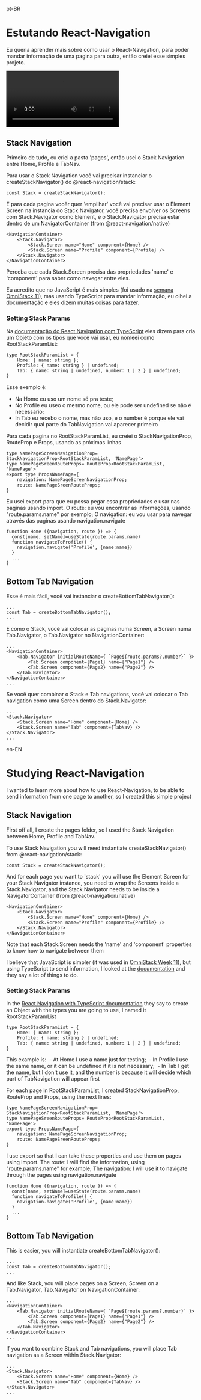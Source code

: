 pt-BR

# Estutando React-Navigation

Eu queria aprender mais sobre como usar o React-Navigation, para poder mandar informação de uma pagina para outra, então creiei esse simples projeto.



![](/gifs/untitled.webm)

## Stack Navigation

Primeiro de tudo, eu criei a pasta 'pages', então usei o Stack Navigation entre Home, Profile e TabNav.

Para usar o Stack Navigation você vai precisar instanciar o createStackNavigator() do @react-navigation/stack:

``` 
const Stack = createStackNavigator();
```

E para cada pagina vocêr quer 'empilhar' você vai precisar usar o Element Screen na instancia do Stack Navigator, você precisa envolver os Screens com Stack.Navigator como Element, e o Stack.Navigator precisa estar dentro de um NavigatorContainer (from @react-navigation/native)

``` 
<NavigationContainer>
    <Stack.Navigator>
        <Stack.Screen name="Home" component={Home} />
        <Stack.Screen name="Profile" component={Profile} />
    </Stack.Navigator>
</NavigationContainer>
```

Perceba que cada Stack.Screen precisa das propriedades 'name' e 'component' para saber como navegar entre eles.

Eu acredito que no JavaScript é mais simples (foi usado na [semana OmniStack 11](https://github.com/Matan18/OmniStack11)), mas usando TypeScript para mandar informação, eu olhei a documentação e eles dizem muitas coisas para fazer.

### Setting Stack Params

Na [documentação do React Navigation com TypeScript](https://reactnavigation.org/docs/typescript/) eles dizem para cria um Objeto com os tipos que você vai usar, eu nomeei como RootStackParamList:

``` 
type RootStackParamList = {
    Home: { name: string };
    Profile: { name: string } | undefined;
    Tab: { name: string | undefined, number: 1 | 2 } | undefined;
}
```

Esse exemplo é:
 - Na Home eu uso um nome só pra teste;
 - No Profile eu useo o mesmo nome, ou ele pode ser undefined se não é necessario;
 - In Tab eu recebo o nome, mas não uso, e o number é porque  ele vai decidir qual parte do TabNavigation vai aparecer primeiro

Para cada pagina no RootStackParamList, eu creiei o StackNavigationProp, RouteProp e Props, usando as próximas linhas

``` 
type NamePageScreenNavigationProp= StackNavigationProp<RootStackParamList, 'NamePage'>
type NamePageSreenRouteProps= RouteProp<RootStackParamList, 'NamePage'>
export type PropsNamePage={
    navigation: NamePageScreenNavigationProp;
    route: NamePageSreenRouteProps;
}
```

Eu usei export para que eu possa pegar essa propriedades e usar nas paginas usando import.
O route: eu vou encontrar as informações, usando "route.params.name" por exemplo;
O navigation: eu vou usar para navegar  através das paginas usando navigation.navigate

``` 
function Home ({navigation, route }) => {
  const[name, setName]=useState(route.params.name)
  function navigateToProfile() {
    navigation.navigate('Profile', {name:name})
  }
  ...
}
```

## Bottom Tab Navigation

Esse é mais fácil, você vai instanciar o createBottomTabNavigator():

``` 
...
const Tab = createBottomTabNavigator();
...
```

E como o Stack, você vai colocar as paginas numa Screen, a Screen numa Tab.Navigator, o Tab.Navigator no NavigationContainer:

``` 
...
<NavigationContainer>
    <Tab.Navigator initialRouteName={ `Page${route.params?.number}` }>
        <Tab.Screen component={Page1} name={"Page1"} />
        <Tab.Screen component={Page2} name={"Page2"} />
    </Tab.Navigator>
</NavigationContainer>
...
```

Se você quer combinar o Stack e Tab navigations, você vai colocar o Tab navigation como uma Screen dentro do Stack.Navigator:


```
...
<Stack.Navigator>
    <Stack.Screen name="Home" component={Home} />
    <Stack.Screen name="Tab" component={TabNav} />
</Stack.Navigator>
...
```


en-EN

# Studying React-Navigation

I wanted to learn more about how to use React-Navigation, to be able to send information from one page to another, so I created this simple project

## Stack Navigation

First off all, I create the pages folder, so I used the Stack Navigation between Home, Profile and TabNav.

To use Stack Navigation you will need instantiate createStackNavigator() from @react-navigation/stack:

``` 
const Stack = createStackNavigator();
```

And for each page you want to 'stack' you will use the Element Screen for your Stack Navigator instance, you need to wrap the Screens inside a Stack.Navigator, and the Stack.Navigator needs to be inside a NavigatorContainer (from @react-navigation/native)

``` 
<NavigationContainer>
    <Stack.Navigator>
        <Stack.Screen name="Home" component={Home} />
        <Stack.Screen name="Profile" component={Profile} />
    </Stack.Navigator>
</NavigationContainer>
```

Note that each Stack.Screen needs the 'name' and 'component' properties to know how to navigate between them

I believe that JavaScript is simpler (it was used in [OmniStack Week 11](https://github.com/Matan18/OmniStack11)), but using TypeScript to send information, I looked at the [documentation](https://reactnavigation.org/docs/typescript/) and they say a lot of things to do.

### Setting Stack Params

In the [React Navigation with TypeScript documentation](https://reactnavigation.org/docs/typescript/) they say to create an Object with the types you are going to use, I named it RootStackParamList

``` 
type RootStackParamList = {
    Home: { name: string };
    Profile: { name: string } | undefined;
    Tab: { name: string | undefined, number: 1 | 2 } | undefined;
}
```

This example is:
 - At Home I use a name just for testing;
 - In Profile I use the same name, or it can be undefined if it is not necessary;
 - In Tab I get the name, but I don't use it, and the number is because it will decide which part of TabNavigation will appear first

For each page in RootStackParamList, I created StackNavigationProp, RouteProp and Props, using the next lines:

``` 
type NamePageScreenNavigationProp= StackNavigationProp<RootStackParamList, 'NamePage'>
type NamePageSreenRouteProps= RouteProp<RootStackParamList, 'NamePage'>
export type PropsNamePage={
    navigation: NamePageScreenNavigationProp;
    route: NamePageSreenRouteProps;
}
```

I use export so that I can take these properties and use them on pages using import.
The route: I will find the information, using "route.params.name" for example;
The navigation: I will use it to navigate through the pages using navigation.navigate

``` 
function Home ({navigation, route }) => {
  const[name, setName]=useState(route.params.name)
  function navigateToProfile() {
    navigation.navigate('Profile', {name:name})
  }
  ...
}
```

## Bottom Tab Navigation

This is easier, you will instantiate createBottomTabNavigator():

``` 
...
const Tab = createBottomTabNavigator();
...
```

And like Stack, you will place pages on a Screen, Screen on a Tab.Navigator, Tab.Navigator on NavigationContainer:

``` 
...
<NavigationContainer>
    <Tab.Navigator initialRouteName={ `Page${route.params?.number}` }>
        <Tab.Screen component={Page1} name={"Page1"} />
        <Tab.Screen component={Page2} name={"Page2"} />
    </Tab.Navigator>
</NavigationContainer>
...
```

If you want to combine Stack and Tab navigations, you will place Tab navigation as a Screen within Stack.Navigator:

```
...
<Stack.Navigator>
    <Stack.Screen name="Home" component={Home} />
    <Stack.Screen name="Tab" component={TabNav} />
</Stack.Navigator>
...
```

